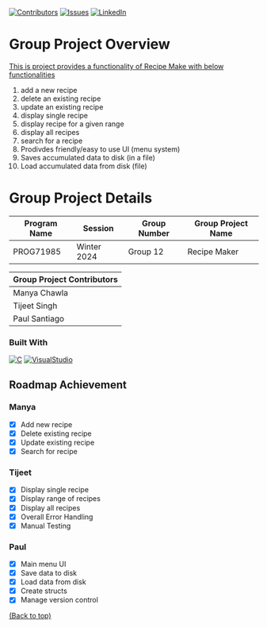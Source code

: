 [![Contributors][contributors-shield]][contributors-url]
[![Issues][issues-shield]][issues-url]
[![LinkedIn][linkedin-shield]][linkedin-url]

# Group Project Overview
[This is project provides a functionality of Recipe Make with below functionalities](#group-project-overview)
1. add a new recipe
2. delete an existing recipe
3. update an existing recipe
4. display single recipe
5. display recipe for a given range
6. display all recipes
7. search for a recipe
8. Prodivdes friendly/easy to use UI (menu system)
9. Saves accumulated data to disk (in a file)
10. Load accumulated data from disk (file)


# Group Project Details 

| Program Name | Session | Group Number | Group Project Name
| --- | --- | --- | --- |
| PROG71985 | Winter 2024 | Group 12 | Recipe Maker |

| Group Project Contributors |
| --- |
| Manya Chawla | 
| Tijeet Singh |
| Paul Santiago |

### Built With
[![C][C-Image]][C-URL]
[![VisualStudio][Visual-Studio]][Visual-Studio-url]

## Roadmap Achievement
### Manya
- [x] Add new recipe
- [x] Delete existing recipe
- [x] Update existing recipe
- [x] Search for recipe

### Tijeet
- [x] Display single recipe
- [x] Display range of recipes
- [x] Display all recipes
- [x] Overall Error Handling
- [x] Manual Testing

### Paul
- [x] Main menu UI
- [x] Save data to disk
- [x] Load data from disk
- [x] Create structs
- [x] Manage version control

[(Back to top)](#group-project-overview)



<!-- MARKDOWN LINKS & IMAGES -->
<!-- https://www.markdownguide.org/basic-syntax/#reference-style-links -->
[contributors-shield]: https://img.shields.io/badge/contributors-3
[contributors-url]: https://github.com/prsanti/PROG71985_Group12/graphs/contributors
[issues-shield]: https://img.shields.io/badge/issues-3
[issues-url]: https://github.com/prsanti/PROG71985_Group12/issues
[linkedin-shield]: https://img.shields.io/badge/-LinkedIn-black.svg?style=for-the-badge&logo=linkedin&colorB=555
[linkedin-url]: https://www.linkedin.com/in/tijeet-singh-a605aa290/
[C-Image]: https://img.shields.io/badge/c-%2300599C.svg?style=for-the-badge&logo=c&logoColor=white
[C-URL]: https://www.w3schools.com/c/c_intro.php
[Visual-Studio]: https://img.shields.io/badge/Visual%20Studio-5C2D91.svg?style=for-the-badge&logo=visual-studio&logoColor=white
[Visual-Studio-url]: https://visualstudio.microsoft.com/
